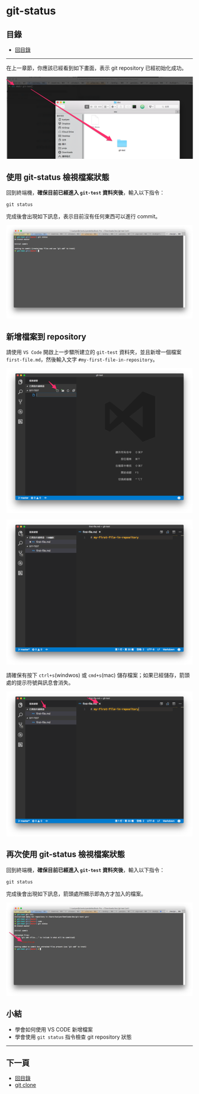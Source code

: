 # git-status

## 目錄
- [回目錄](../SUMMARY.md)

***

在上一章節，你應該已經看到如下畫面，表示 git repository 已經初始化成功。

![](../img/git-init-2.png)

## 使用 git-status 檢視檔案狀態

回到終端機，__確保目前已經進入 `git-test` 資料夾後__，輸入以下指令：

```
git status
```

完成後會出現如下訊息，表示目前沒有任何東西可以進行 commit。

![](../img/git-status-5.png)

## 新增檔案到 repository

請使用 `VS Code` 開啟上一步驟所建立的 `git-test` 資料夾，並且新增一個檔案 `first-file.md`，然後輸入文字 `#my-first-file-in-repository`。

![](../img/git-status-4.png)

![](../img/git-status-1.png)

請確保有按下 `ctrl+s`(windwos) 或 `cmd+s`(mac) 儲存檔案；如果已經儲存，箭頭處的提示符號與訊息會消失。

![](../img/git-status-2.png)

## 再次使用 git-status 檢視檔案狀態

回到終端機，__確保目前已經進入 `git-test` 資料夾後__，輸入以下指令：

```
git status
```

完成後會出現如下訊息，箭頭處所顯示即為方才加入的檔案。

![](../img/git-status-3.png)

## 小結
- 學會如何使用 VS CODE 新增檔案
- 學會使用 `git status` 指令檢查 git repository 狀態

***

## 下一頁
- [回目錄](../SUMMARY.md)
- [git clone](../git-clone/index.md)